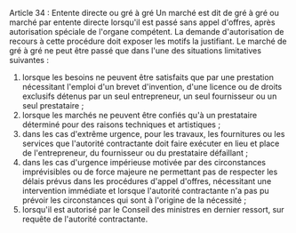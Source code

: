 Article 34 : Entente directe ou gré à gré
Un marché est dit de gré à gré ou marché par entente directe lorsqu'il
est passé sans appel d'offres, après autorisation spéciale de l'organe
compétent. La demande d'autorisation de recours à cette procédure doit
exposer les motifs la justifiant.
Le marché de gré à gré ne peut être passé que dans l'une des situations
limitatives suivantes :
1.  lorsque les besoins ne peuvent être satisfaits que par une
prestation nécessitant l'emploi d'un brevet d'invention, d'une
licence ou de droits exclusifs détenus par un seul entrepreneur, un
seul fournisseur ou un seul prestataire ;
2.  lorsque les marchés ne peuvent être confiés qu'à un prestataire
déterminé pour des raisons techniques et artistiques ;
3.  dans les cas d'extrême urgence, pour les travaux, les fournitures
ou les services que l'autorité contractante doit faire exécuter en
lieu et place de l'entrepreneur, du fournisseur ou du prestataire
défaillant ;
4.  dans les cas d'urgence impérieuse motivée par des circonstances
imprévisibles ou de force majeure ne permettant pas de respecter les
délais prévus dans les procédures d'appel d'offres, nécessitant
une intervention immédiate et lorsque l'autorité contractante n'a
pas pu prévoir les circonstances qui sont à l'origine de la
nécessité ;
5.  lorsqu'il est autorisé par le Conseil des ministres en dernier
ressort, sur requête de l'autorité contractante.